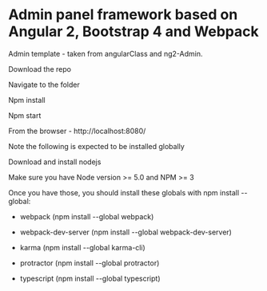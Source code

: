# Admin panel framework based on Angular 2, Bootstrap 4 and Webpack


Admin template - taken from angularClass and ng2-Admin.


Download the repo

Navigate to the folder



Npm install

Npm start

From the browser - http://localhost:8080/



Note the following is expected to be installed globally



Download and install nodejs 

Make sure you have Node version >= 5.0 and NPM >= 3

Once you have those, you should install these globals with npm install --global:

* webpack (npm install --global webpack)

* webpack-dev-server (npm install --global webpack-dev-server)

* karma (npm install --global karma-cli)

* protractor (npm install --global protractor)

* typescript (npm install --global typescript)